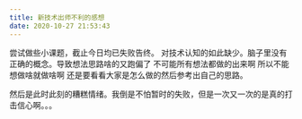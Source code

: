 ```yaml
---
title: 新技术出师不利的感想
date: 2020-10-27 21:53:43
---
```


尝试做些小课题，截止今日均已失败告终。
对技术认知的如此缺少。脑子里没有正确的概念。导致想法思路啥的又跑偏了
不可能所有想法都做的出来啊
所以不能想做啥就做啥啊
还是要看看大家是怎么做的然后参考出自己的思路。

然后是此时此刻的糟糕情绪。我倒是不怕暂时的失败，但是一次又一次的是真的打击信心啊。。。

